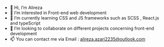 - 👋 Hi, I’m Alireza
- 👀 I’m interested in Front-end web development 
- 🌱 I’m currently learning CSS and JS frameworks such as SCSS , React.js and typeScript
- 💞️ I’m looking to collaborate on different projects concerning front-end development
- 📫 You can contact me via Email : alireza.azari2235@outlook.com

<!---
alaz7622356694/alaz7622356694 is a ✨ special ✨ repository because its `README.md` (this file) appears on your GitHub profile.
You can click the Preview link to take a look at your changes.
--->
